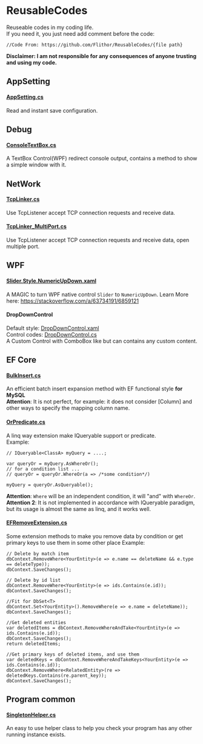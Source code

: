 # ReusableCodes
Reuseable codes in my coding life.  
If you need it, you just need add comment before the code:
```
//Code From: https://github.com/Flithor/ReusableCodes/{file path}
```

**Disclaimer: I am not responsible for any consequences of anyone trusting and using my code.**

## AppSetting
#### [AppSetting.cs](https://github.com/Flithor/ReusableCodes/blob/main/AppSetting/AppSettings.cs)
Read and instant save configuration.

## Debug
#### [ConsoleTextBox.cs](https://github.com/Flithor/ReusableCodes/blob/main/Debug/ConsoleTextBox.cs)
A TextBox Control(WPF) redirect console output, contains a method to show a simple window with it.

## NetWork
#### [TcpLinker.cs](https://github.com/Flithor/ReusableCodes/blob/main/Network/TcpLinker.cs)
Use TcpListener accept TCP connection requests and receive data.
#### [TcpLinker_MultiPort.cs](https://github.com/Flithor/ReusableCodes/blob/main/Network/TcpLinker_MultiPort.cs)
Use TcpListener accept TCP connection requests and receive data, open multiple port.

## WPF
#### [Slider.Style.NumericUpDown.xaml](https://github.com/Flithor/ReusableCodes/blob/main/WPF/Slider.Style.NumericUpDown.xaml)
A MAGIC to turn WPF native control `Slider` to `NumericUpDown`.
Learn More here: https://stackoverflow.com/a/63734191/6859121

#### DropDownControl
Default style: [DropDownControl.xaml](https://github.com/Flithor/ReusableCodes/blob/main/WPF/DropDownControl.xaml)  
Control codes: [DropDownControl.cs](https://github.com/Flithor/ReusableCodes/blob/main/WPF/DropDownControl.cs)  
A Custom Control with ComboBox like but can contains any custom content.

## EF Core
#### [BulkInsert.cs](https://github.com/Flithor/ReusableCodes/blob/main/EFCore/BulkInsert.cs)
An efficient batch insert expansion method with EF functional style **for MySQL**  
**Attention**: It is not perfect, for example: it does not consider \[Column] and other ways to specify the mapping column name.

#### [OrPredicate.cs](https://github.com/Flithor/ReusableCodes/blob/main/EFCore/OrPredicate.cs)
A linq way extension make IQueryable<T> support or predicate.  
Example:
```
// IQueryable<ClassA> myQuery = ....;
  
var queryOr = myQuery.AsWhereOr();
// for a condition list ...
// queryOr = queryOr.WhereOr(a => /*some condition*/)

myQuery = queryOr.AsQueryable();
```
**Attention**: `Where` will be an independent condition, it will "and" with `WhereOr`.  
**Attention 2**: It is not implemented in accordance with IQueryable paradigm, but its usage is almost the same as linq, and it works well.

#### [EFRemoveExtension.cs](https://github.com/Flithor/ReusableCodes/blob/main/EFCore/EFRemoveExtension.cs)
Some extension methods to make you remove data by condition or get primary keys to use them in some other place
Example:
```
// Delete by match item
dbContext.RemoveWhere<YourEntity>(e => e.name == deleteName && e.type == deleteType));
dbContext.SaveChanges();

// Delete by id list
dbContext.RemoveWhere<YourEntity>(e => ids.Contains(e.id));
dbContext.SaveChanges();

//Fit for DbSet<T>
dbContext.Set<YourEntity>().RemoveWhere(e => e.name = deleteName));
dbContext.SaveChanges();

//Get deleted entities
var deletedItems = dbContext.RemoveWhereAndTake<YourEntity>(e => ids.Contains(e.id));
dbContext.SaveChanges();
return deletedItems;

//Get primary keys of deleted items, and use them
var deletedKeys = dbContext.RemoveWhereAndTakeKeys<YourEntity>(e => ids.Contains(e.id));
dbContext.RemoveWhere<RelatedEntity>(re => deletedKeys.Contains(re.parent_key));
dbContext.SaveChanges();
```

## Program common
#### [SingletonHelper.cs](https://github.com/Flithor/ReusableCodes/blob/main/Program/SingletonHelper.cs)
An easy to use helper class to help you check your program has any other running instance exists.
